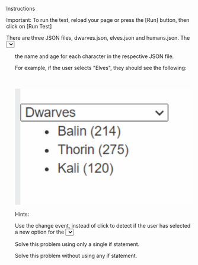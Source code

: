 Instructions


Important: To run the test, reload your page or press the [Run] button, then click on [Run Test]


There are three JSON files, dwarves.json, elves.json and humans.json. The <select> dropdown allows the user to select one of them. When the user chooses any of the three, display in the <ul> the name and age for each character in the respective JSON file.


For example, if the user selects "Elves", they should see the following:

<br>
<br>
<img src="./image.png" alt="sample" width="550"/>


Hints:


Use the change event, instead of click to detect if the user has selected a new option for the <select> element.
Challenges


Solve this problem using only a single if statement.


Solve this problem without using any if statement.